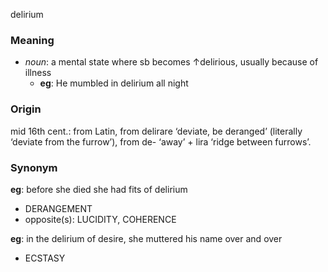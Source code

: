 delirium
### Meaning
+ _noun_: a mental state where sb becomes ↑delirious, usually because of illness
	+ __eg__: He mumbled in delirium all night

### Origin

mid 16th cent.: from Latin, from delirare ‘deviate, be deranged’ (literally ‘deviate from the furrow’), from de- ‘away’ + lira ‘ridge between furrows’.

### Synonym

__eg__: before she died she had fits of delirium 

+ DERANGEMENT
+ opposite(s): LUCIDITY, COHERENCE

__eg__: in the delirium of desire, she muttered his name over and over

+ ECSTASY


